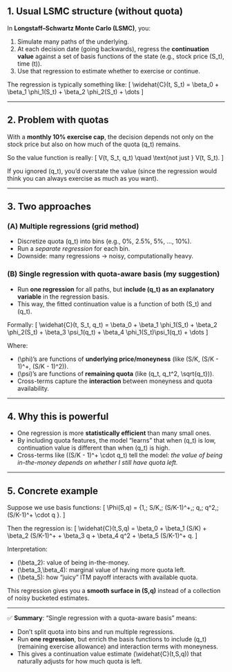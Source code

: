 ## 1. Usual LSMC structure (without quota)

In **Longstaff–Schwartz Monte Carlo (LSMC)**, you:

1. Simulate many paths of the underlying.
2. At each decision date (going backwards), regress the **continuation value** against a set of basis functions of the state (e.g., stock price (S_t), time (t)).
3. Use that regression to estimate whether to exercise or continue.

The regression is typically something like:
[
\widehat{C}(t, S_t) = \beta_0 + \beta_1 \phi_1(S_t) + \beta_2 \phi_2(S_t) + \dots
]

---

## 2. Problem with quotas

With a **monthly 10% exercise cap**, the decision depends not only on the stock price but also on how much of the quota (q_t) remains.

So the value function is really:
[
V(t, S_t, q_t) \quad \text{not just } V(t, S_t).
]

If you ignored (q_t), you’d overstate the value (since the regression would think you can always exercise as much as you want).

---

## 3. Two approaches

### (A) **Multiple regressions (grid method)**

* Discretize quota (q_t) into bins (e.g., 0%, 2.5%, 5%, …, 10%).
* Run a *separate regression* for each bin.
* Downside: many regressions → noisy, computationally heavy.

### (B) **Single regression with quota-aware basis (my suggestion)**

* Run **one regression** for all paths, but **include (q_t) as an explanatory variable** in the regression basis.
* This way, the fitted continuation value is a function of both (S_t) and (q_t).

Formally:
[
\widehat{C}(t, S_t, q_t)
= \beta_0 + \beta_1 \phi_1(S_t) + \beta_2 \phi_2(S_t) + \beta_3 \psi_1(q_t) + \beta_4 \phi_1(S_t)\psi_1(q_t) + \dots
]

Where:

* (\phi)’s are functions of **underlying price/moneyness** (like (S/K, (S/K - 1)^+, (S/K - 1)^2)).
* (\psi)’s are functions of **remaining quota** (like (q_t, q_t^2, \sqrt{q_t})).
* Cross-terms capture the **interaction** between moneyness and quota availability.

---

## 4. Why this is powerful

* One regression is more **statistically efficient** than many small ones.
* By including quota features, the model “learns” that when (q_t) is low, continuation value is different than when (q_t) is high.
* Cross-terms like ((S/K - 1)^+ \cdot q_t) tell the model: *the value of being in-the-money depends on whether I still have quota left.*

---

## 5. Concrete example

Suppose we use basis functions:
[
\Phi(S,q) = {1,; S/K,; (S/K-1)^+,; q,; q^2,; (S/K-1)^+ \cdot q }.
]

Then the regression is:
[
\widehat{C}(t,S,q) = \beta_0 + \beta_1 (S/K) + \beta_2 (S/K-1)^+ + \beta_3 q + \beta_4 q^2 + \beta_5 (S/K-1)^+ q.
]

Interpretation:

* (\beta_2): value of being in-the-money.
* (\beta_3,\beta_4): marginal value of having more quota left.
* (\beta_5): how “juicy” ITM payoff interacts with available quota.

This regression gives you a **smooth surface in (S,q)** instead of a collection of noisy bucketed estimates.

---

✅ **Summary**:
“Single regression with a quota-aware basis” means:

* Don’t split quota into bins and run multiple regressions.
* Run **one regression**, but enrich the basis functions to include (q_t) (remaining exercise allowance) and interaction terms with moneyness.
* This gives a continuation value estimate (\widehat{C}(t,S,q)) that naturally adjusts for how much quota is left.
